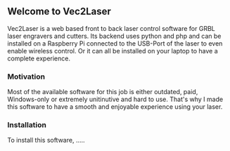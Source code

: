 ## Welcome to Vec2Laser

Vec2Laser is a web based front to back laser control software for GRBL laser engravers and cutters. Its backend uses python and php and can be installed on a Raspberry Pi connected to the USB-Port of the laser to even enable wireless control. Or it can all be installed on your laptop to have a complete experience.

### Motivation

Most of the available software for this job is either outdated, paid, Windows-only or extremely unitinutive and hard to use. That's why I made this software to have a smooth and enjoyable experience using your laser.

### Installation

To install this software, ..... <coming soon>
